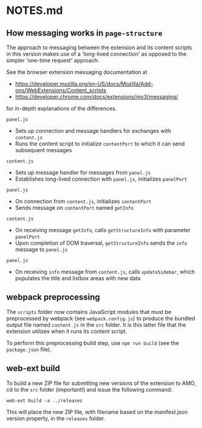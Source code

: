 # NOTES.md

## How messaging works in `page-structure`

The approach to messaging between the extension and its content scripts in
this version makes use of a 'long-lived connection' as opposed to the simpler
'one-time request' approach.

See the browser extension messaging documentation at
* https://developer.mozilla.org/en-US/docs/Mozilla/Add-ons/WebExtensions/Content_scripts
* https://developer.chrome.com/docs/extensions/mv3/messaging/

for in-depth explanations of the differences.

`panel.js`
* Sets up connection and message handlers for exchanges with `content.js`
* Runs the content script to initialize `contentPort` to which it can send
  subsequent messages

`content.js`
* Sets up message handler for messages from `panel.js`
* Establishes long-lived connection with `panel.js`, initializes `panelPort`

`panel.js`
* On connection from `content.js`, initializes `contentPort`
* Sends message on `contentPort` named `getInfo`

`content.js`
* On receiving message `getInfo`, calls `getStructureInfo` with parameter
  `panelPort`
* Upon completion of DOM traversal, `getStructureInfo` sends the `info`
  message to `panel.js`

`panel.js`
* On receiving `info` message from `content.js`, calls `updateSidebar`,
  which populates the title and listbox areas with new data

## webpack preprocessing

The `scripts` folder now contains JavaScript modules that must be preprocessed
by webpack (see `webpack.config.js`) to produce the bundled output file named `content.js` in the `src` folder. It is this latter file that the extension utilizes when it runs its content script.

To perform this preprocessing build step, use `npm run build` (see the `package.json` file).

## web-ext build

To build a new ZIP file for submitting new versions of the extension to AMO, cd to the `src` folder (important!) and issue the following command:

    web-ext build -a ../releases

This will place the new ZIP file, with filename based on the manifest.json version property, in the `releases` folder.
